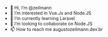 - 👋 Hi, I’m @zeilmann
- 👀 I’m interested in Vue.Js and Node.JS
- 🌱 I’m currently learning Laravel
- 💞️ I’m looking to collaborate on Node.JS
- 📫 How to reach me augustozeilmann.dev.br

<!---
zeilmann/zeilmann is a ✨ special ✨ repository because its `README.md` (this file) appears on your GitHub profile.
You can click the Preview link to take a look at your changes.
--->
